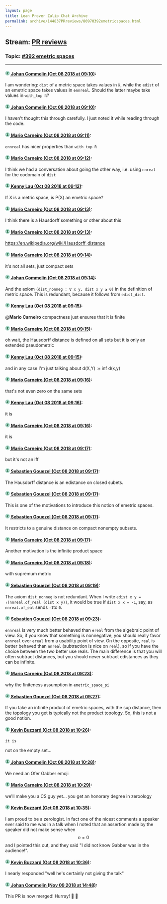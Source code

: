```yaml
---
layout: page
title: Lean Prover Zulip Chat Archive 
permalink: archive/144837PRreviews/80970392emetricspaces.html
---
```


## Stream: [PR reviews](index.html)
### Topic: [#392 emetric spaces](80970392emetricspaces.html)

---

#### [![Click to go to Zulip](../../assets/img/zulip2.png) Johan Commelin (Oct 08 2018 at 09:10)](https://leanprover.zulipchat.com/#narrow/stream/144837-PR%20reviews/topic/%23392%20emetric%20spaces/near/135384309):
I am wondering: `dist` of a metric space takes values in `ℝ`, while the `edist` of an emetric space takes values in `ennreal`. Should the latter maybe take values in `with_top ℝ`?

#### [![Click to go to Zulip](../../assets/img/zulip2.png) Johan Commelin (Oct 08 2018 at 09:10)](https://leanprover.zulipchat.com/#narrow/stream/144837-PR%20reviews/topic/%23392%20emetric%20spaces/near/135384322):
I haven't thought this through carefully. I just noted it while reading through the code.

#### [![Click to go to Zulip](../../assets/img/zulip2.png) Mario Carneiro (Oct 08 2018 at 09:11)](https://leanprover.zulipchat.com/#narrow/stream/144837-PR%20reviews/topic/%23392%20emetric%20spaces/near/135384347):
`ennreal` has nicer properties than `with_top R`

#### [![Click to go to Zulip](../../assets/img/zulip2.png) Mario Carneiro (Oct 08 2018 at 09:12)](https://leanprover.zulipchat.com/#narrow/stream/144837-PR%20reviews/topic/%23392%20emetric%20spaces/near/135384408):
I think we had a conversation about going the other way, i.e. using `nnreal` for the codomain of `dist`

#### [![Click to go to Zulip](../../assets/img/zulip2.png) Kenny Lau (Oct 08 2018 at 09:12)](https://leanprover.zulipchat.com/#narrow/stream/144837-PR%20reviews/topic/%23392%20emetric%20spaces/near/135384413):
If X is a metric space, is P(X) an emetric space?

#### [![Click to go to Zulip](../../assets/img/zulip2.png) Mario Carneiro (Oct 08 2018 at 09:13)](https://leanprover.zulipchat.com/#narrow/stream/144837-PR%20reviews/topic/%23392%20emetric%20spaces/near/135384434):
I think there is a Hausdorff something or other about this

#### [![Click to go to Zulip](../../assets/img/zulip2.png) Mario Carneiro (Oct 08 2018 at 09:13)](https://leanprover.zulipchat.com/#narrow/stream/144837-PR%20reviews/topic/%23392%20emetric%20spaces/near/135384439):
https://en.wikipedia.org/wiki/Hausdorff_distance

#### [![Click to go to Zulip](../../assets/img/zulip2.png) Mario Carneiro (Oct 08 2018 at 09:14)](https://leanprover.zulipchat.com/#narrow/stream/144837-PR%20reviews/topic/%23392%20emetric%20spaces/near/135384480):
it's not all sets, just compact sets

#### [![Click to go to Zulip](../../assets/img/zulip2.png) Johan Commelin (Oct 08 2018 at 09:14)](https://leanprover.zulipchat.com/#narrow/stream/144837-PR%20reviews/topic/%23392%20emetric%20spaces/near/135384489):
And the axiom `(dist_nonneg : ∀ x y, dist x y ≥ 0)` in the definition of metric space. This is redundant, because it follows from `edist_dist`.

#### [![Click to go to Zulip](../../assets/img/zulip2.png) Kenny Lau (Oct 08 2018 at 09:15)](https://leanprover.zulipchat.com/#narrow/stream/144837-PR%20reviews/topic/%23392%20emetric%20spaces/near/135384518):
@**Mario Carneiro** compactness just ensures that it is finite

#### [![Click to go to Zulip](../../assets/img/zulip2.png) Mario Carneiro (Oct 08 2018 at 09:15)](https://leanprover.zulipchat.com/#narrow/stream/144837-PR%20reviews/topic/%23392%20emetric%20spaces/near/135384520):
oh wait, the Hausdorff distance is defined on all sets but it is only an extended pseudometric

#### [![Click to go to Zulip](../../assets/img/zulip2.png) Kenny Lau (Oct 08 2018 at 09:15)](https://leanprover.zulipchat.com/#narrow/stream/144837-PR%20reviews/topic/%23392%20emetric%20spaces/near/135384526):
and in any case I'm just talking about d(X,Y) := inf d(x,y)

#### [![Click to go to Zulip](../../assets/img/zulip2.png) Mario Carneiro (Oct 08 2018 at 09:16)](https://leanprover.zulipchat.com/#narrow/stream/144837-PR%20reviews/topic/%23392%20emetric%20spaces/near/135384538):
that's not even zero on the same sets

#### [![Click to go to Zulip](../../assets/img/zulip2.png) Kenny Lau (Oct 08 2018 at 09:16)](https://leanprover.zulipchat.com/#narrow/stream/144837-PR%20reviews/topic/%23392%20emetric%20spaces/near/135384589):
it is

#### [![Click to go to Zulip](../../assets/img/zulip2.png) Mario Carneiro (Oct 08 2018 at 09:16)](https://leanprover.zulipchat.com/#narrow/stream/144837-PR%20reviews/topic/%23392%20emetric%20spaces/near/135384604):
it is

#### [![Click to go to Zulip](../../assets/img/zulip2.png) Mario Carneiro (Oct 08 2018 at 09:17)](https://leanprover.zulipchat.com/#narrow/stream/144837-PR%20reviews/topic/%23392%20emetric%20spaces/near/135384611):
but it's not an iff

#### [![Click to go to Zulip](../../assets/img/zulip2.png) Sebastien Gouezel (Oct 08 2018 at 09:17)](https://leanprover.zulipchat.com/#narrow/stream/144837-PR%20reviews/topic/%23392%20emetric%20spaces/near/135384619):
The Hausdorff distance is an edistance on closed subets.

#### [![Click to go to Zulip](../../assets/img/zulip2.png) Sebastien Gouezel (Oct 08 2018 at 09:17)](https://leanprover.zulipchat.com/#narrow/stream/144837-PR%20reviews/topic/%23392%20emetric%20spaces/near/135384627):
This is one of the motivations to introduce this notion of emetric spaces.

#### [![Click to go to Zulip](../../assets/img/zulip2.png) Sebastien Gouezel (Oct 08 2018 at 09:17)](https://leanprover.zulipchat.com/#narrow/stream/144837-PR%20reviews/topic/%23392%20emetric%20spaces/near/135384634):
It restricts to a genuine distance on compact nonempty subsets.

#### [![Click to go to Zulip](../../assets/img/zulip2.png) Mario Carneiro (Oct 08 2018 at 09:17)](https://leanprover.zulipchat.com/#narrow/stream/144837-PR%20reviews/topic/%23392%20emetric%20spaces/near/135384641):
Another motivation is the infinite product space

#### [![Click to go to Zulip](../../assets/img/zulip2.png) Mario Carneiro (Oct 08 2018 at 09:18)](https://leanprover.zulipchat.com/#narrow/stream/144837-PR%20reviews/topic/%23392%20emetric%20spaces/near/135384692):
with supremum metric

#### [![Click to go to Zulip](../../assets/img/zulip2.png) Sebastien Gouezel (Oct 08 2018 at 09:19)](https://leanprover.zulipchat.com/#narrow/stream/144837-PR%20reviews/topic/%23392%20emetric%20spaces/near/135384732):
The axiom `dist_nonneg` is not redundant. When I write `edist x y = ↑(nnreal.of_real (dist x y))`, it would be true if `dist x x = -1`, say, as `nnreal.of_eal` sends `-1`to `0`.

#### [![Click to go to Zulip](../../assets/img/zulip2.png) Sebastien Gouezel (Oct 08 2018 at 09:23)](https://leanprover.zulipchat.com/#narrow/stream/144837-PR%20reviews/topic/%23392%20emetric%20spaces/near/135384881):
`ennreal` is very much better behaved than `ereal` from the algebraic point of view. So, if you know that something is nonnegative, you should really favor `ennreal` over `ereal` from a usability point of view. On the opposite, `real` is better behaved than `nnreal` (subtraction is nice on `real`), so if you have the choice between the two better use reals. The main difference is that you will often subtract distances, but you should never subtract edistances as they can be infinite.

#### [![Click to go to Zulip](../../assets/img/zulip2.png) Mario Carneiro (Oct 08 2018 at 09:23)](https://leanprover.zulipchat.com/#narrow/stream/144837-PR%20reviews/topic/%23392%20emetric%20spaces/near/135384893):
why the finiteness assumption in `emetric_space_pi`

#### [![Click to go to Zulip](../../assets/img/zulip2.png) Sebastien Gouezel (Oct 08 2018 at 09:27)](https://leanprover.zulipchat.com/#narrow/stream/144837-PR%20reviews/topic/%23392%20emetric%20spaces/near/135385019):
If you take an infinite product of emetric spaces, with the sup distance, then the topology you get is typically not the product topology. So, this is not a good notion.

#### [![Click to go to Zulip](../../assets/img/zulip2.png) Kevin Buzzard (Oct 08 2018 at 10:26)](https://leanprover.zulipchat.com/#narrow/stream/144837-PR%20reviews/topic/%23392%20emetric%20spaces/near/135387840):
```quote
it is
```
not on the empty set...

#### [![Click to go to Zulip](../../assets/img/zulip2.png) Johan Commelin (Oct 08 2018 at 10:28)](https://leanprover.zulipchat.com/#narrow/stream/144837-PR%20reviews/topic/%23392%20emetric%20spaces/near/135387951):
We need an Ofer Gabber emoji

#### [![Click to go to Zulip](../../assets/img/zulip2.png) Mario Carneiro (Oct 08 2018 at 10:29)](https://leanprover.zulipchat.com/#narrow/stream/144837-PR%20reviews/topic/%23392%20emetric%20spaces/near/135387962):
we'll make you a CS guy yet... you get an honorary degree in zeroology

#### [![Click to go to Zulip](../../assets/img/zulip2.png) Kevin Buzzard (Oct 08 2018 at 10:35)](https://leanprover.zulipchat.com/#narrow/stream/144837-PR%20reviews/topic/%23392%20emetric%20spaces/near/135388367):
I am proud to be a zerologist. In fact one of the nicest comments a speaker ever said to me was in a talk when I noted that an assertion made by the speaker did not make sense when $$n=0$$ and I pointed this out, and they said "I did not know Gabber was in the audience!".

#### [![Click to go to Zulip](../../assets/img/zulip2.png) Kevin Buzzard (Oct 08 2018 at 10:36)](https://leanprover.zulipchat.com/#narrow/stream/144837-PR%20reviews/topic/%23392%20emetric%20spaces/near/135388431):
I nearly responded "well he's certainly not giving the talk"

#### [![Click to go to Zulip](../../assets/img/zulip2.png) Johan Commelin (Nov 09 2018 at 14:48)](https://leanprover.zulipchat.com/#narrow/stream/144837-PR%20reviews/topic/%23392%20emetric%20spaces/near/147372294):
This PR is now merged! Hurray! :tada: :octopus:

